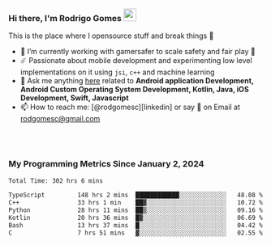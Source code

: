 
### Hi there, I'm Rodrigo Gomes <img src="https://media.giphy.com/media/hvRJCLFzcasrR4ia7z/giphy.gif" width="25px">
This is the place where I opensource stuff and break things 🤣
- 🔭 I’m currently working with gamersafer to scale safety and fair play 💜
- ☄️ Passionate about mobile development and experimenting low level implementations on it using `jsi`, `c++` and machine learning
- 💬 Ask me anything [here](https://github.com/rodgomesc/rodgomesc/issues) related to <b>Android application Development, Android Custom Operating System Development, Kotlin, Java, iOS Development, Swift, Javascript</b>
- 📫 How to reach me: [@rodgomesc][linkedin] or say 👋 on Email at [rodgomesc@gmail.com](mailto:rodgomesc@gmail.com)


<br/>

<!-- 
<picture>
  <img src="/github-metrics.svg" alt="Metrics">
</picture>
-->

</br>

### My Programming Metrics Since January 2, 2024 


<!--START_SECTION:waka-->

```txt
Total Time: 302 hrs 6 mins

TypeScript         148 hrs 2 mins  ████████████░░░░░░░░░░░░░   48.08 %
C++                33 hrs 1 min    ██▓░░░░░░░░░░░░░░░░░░░░░░   10.72 %
Python             28 hrs 11 mins  ██▒░░░░░░░░░░░░░░░░░░░░░░   09.16 %
Kotlin             20 hrs 36 mins  █▓░░░░░░░░░░░░░░░░░░░░░░░   06.69 %
Bash               13 hrs 37 mins  █░░░░░░░░░░░░░░░░░░░░░░░░   04.42 %
C                  7 hrs 51 mins   ▓░░░░░░░░░░░░░░░░░░░░░░░░   02.55 %
```

<!--END_SECTION:waka-->
